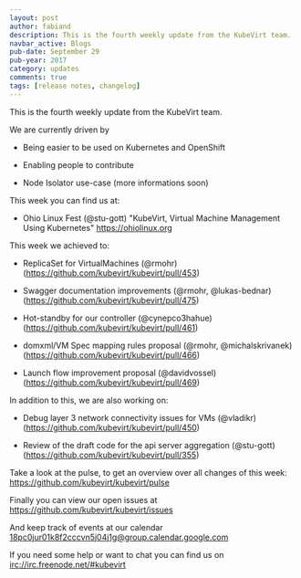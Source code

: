 ```yaml
---
layout: post
author: fabiand
description: This is the fourth weekly update from the KubeVirt team.
navbar_active: Blogs
pub-date: September 29
pub-year: 2017
category: updates
comments: true
tags: [release notes, changelog]
---
```


This is the fourth weekly update from the KubeVirt team.

We are currently driven by

- Being easier to be used on Kubernetes and OpenShift

- Enabling people to contribute

- Node Isolator use-case (more informations soon)

<!-- more -->

This week you can find us at:

- Ohio Linux Fest (@stu-gott) "KubeVirt, Virtual Machine Management
  Using Kubernetes" <https://ohiolinux.org>

This week we achieved to:

- ReplicaSet for VirtualMachines (@rmohr)
  (<https://github.com/kubevirt/kubevirt/pull/453>)

- Swagger documentation improvements (@rmohr, @lukas-bednar)
  (<https://github.com/kubevirt/kubevirt/pull/475>)

- Hot-standby for our controller (@cynepco3hahue)
  (<https://github.com/kubevirt/kubevirt/pull/461>)

- domxml/VM Spec mapping rules proposal (@rmohr, @michalskrivanek)
  (<https://github.com/kubevirt/kubevirt/pull/466>)

- Launch flow improvement proposal (@davidvossel)
  (<https://github.com/kubevirt/kubevirt/pull/469>)

In addition to this, we are also working on:

- Debug layer 3 network connectivity issues for VMs (@vladikr)
  (<https://github.com/kubevirt/kubevirt/pull/450>)

- Review of the draft code for the api server aggregation (@stu-gott)
  (<https://github.com/kubevirt/kubevirt/pull/355>)

Take a look at the pulse, to get an overview over all changes of this
week: <https://github.com/kubevirt/kubevirt/pulse>

Finally you can view our open issues at
<https://github.com/kubevirt/kubevirt/issues>

And keep track of events at our calendar
[18pc0jur01k8f2cccvn5j04j1g@group.calendar.google.com](https://calendar.google.com/calendar/embed?src=18pc0jur01k8f2cccvn5j04j1g@group.calendar.google.com)

If you need some help or want to chat you can find us on
<irc://irc.freenode.net/#kubevirt>
